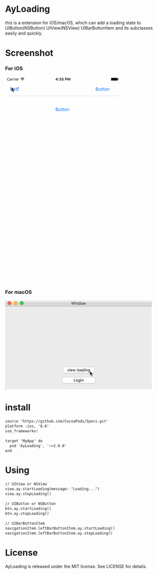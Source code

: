 # AyLoading
this is a extension for iOS/macOS, which can add a loading state to UIButton(NSButton) UIView(NSView) UIBarButtonItem and its subclasses easily and quickly.

# Screenshot

### For iOS
![For iOS](https://github.com/Chakery/AyLoading/blob/master/ExampleForiOS/ayLoadingForiOS.gif)

### For macOS
![For macOS](https://github.com/Chakery/AyLoading/blob/master/ExampleForMacOS/ayLoadingFormacOS.gif)

# install

```
source 'https://github.com/CocoaPods/Specs.git'
platform :ios, '8.0'
use_frameworks!

target 'MyApp' do
  pod 'AyLoading', '~>2.0.0'
end
```

# Using

```
// UIView or NSView
view.ay.startLoading(message: "Loading...")
view.ay.stopLoading()

// UIButton or NSButton
btn.ay.startLoading()
btn.ay.stopLoading()

// UIBarButtonItem
navigationItem.leftBarButtonItem.ay.startLoading()
navigationItem.leftBarButtonItem.ay.stopLoading()
```

# License

AyLoading is released under the MIT license. See LICENSE for details.
